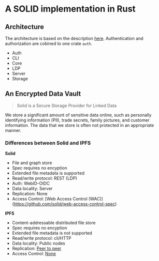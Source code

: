 # A SOLID implementation in Rust

## Architecture
The architecture is based on the description [here](https://rubenverborgh.github.io/solid-server-architecture/solid-architecture-v1-3-0.pdf). 
Authentication and authorization are cobined to one crate `auth`.

- Auth
- CLI
- Core
- LDP
- Server
- Storage

## An Encrypted Data Vault

> Solid is a Secure Storage Provider for Linked Data

We store a significant amount of sensitive data online, such as personally identifying information (PII), trade secrets, family pictures, and customer information. The data that we store is often not protected in an appropriate manner.


### Differences between Solid and IPFS

**Solid**
- File and graph store
- Spec requires no encyption
- Extended file metadata is supported
- Read/write protocol: REST (LDP)
- Auth: WebID-OIDC	
- Data locality: Server
- Replication: None
- Access Control: [Web Access Control (WAC)] (https://github.com/solid/web-access-control-spec)

**IPFS**
- Content-addressable distributed file store
- Spec requires no encyption
- Extended file metadata is not supported
- Read/write protocol: cli/HTTP
- Data locality: Public nodes
- Replication: [Peer to peer](https://discuss.ipfs.io/t/replication-on-ipfs-or-the-backing-up-content-model/372)
- Access Control: [None](https://github.com/ipfs/notes/issues/376)